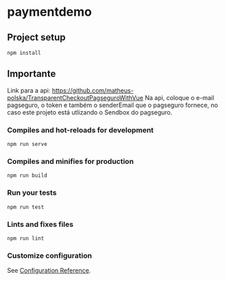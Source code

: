 # paymentdemo

## Project setup
```
npm install
```
## Importante

Link para a api: https://github.com/matheus-polska/TransparentCheckoutPagseguroWithVue
Na api, coloque o e-mail pagseguro, o token e também o senderEmail que o pagseguro fornece, no caso este projeto está utlizando o Sendbox do pagseguro.

### Compiles and hot-reloads for development
```
npm run serve
```

### Compiles and minifies for production
```
npm run build
```

### Run your tests
```
npm run test
```

### Lints and fixes files
```
npm run lint
```

### Customize configuration
See [Configuration Reference](https://cli.vuejs.org/config/).
